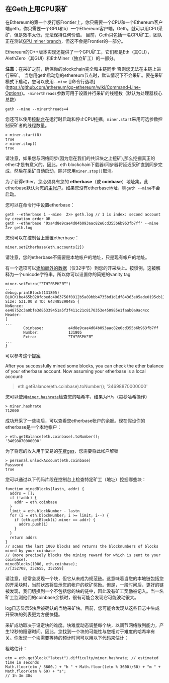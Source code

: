 ## 在Geth上用CPU采矿

在Ethereum的第一个发行版Frontier上，你只需要一个CPU和一个Ethereum客户端geth，你只需要一个GPU和b）一个Ethereum客户端，Geth。就可以用CPU采矿，但是效率太低，无法保持任何价值。
目前，Geth只包括一名CPU矿工，团队正在测试[GPU miner branch](https://github.com/ethereum/go-ethereum/tree/gpu_miner)，但这不会是Frontier的一部分。

Ethereum的C++版本实现还提供了一个GPU矿工，它们都是Eth（其CLI），AlethZero（其GUI）和EthMiner（独立矿工）的一部分。

**注意**：在采矿之前，确保你的blockchain完全和主链同步
否则您无法在主链上进行采矿。
当您用geth启动您的ethereum节点时，默认情况下不会采矿。要在采矿模式下启动，您可以使用`--mine` []命令行选项](https://github.com/ethereum/go-ethereum/wiki/Command-Line-Options)。`-minerthreads`参数可用于设置并行采矿的线程数（默认为处理器核心总数）

    geth --mine --minerthreads=4

您还可以使用[控制台](https://github.com/ethereum/go-ethereum/wiki/JavaScript-Console#adminminerstart)在运行时启动和停止CPU挖掘。`miner.start`采用可选参数控制采矿者的线程数量。

    > miner.start(8)
    true
    > miner.stop()
    true

请注意，如果您与网络同步(因为您在我们的共识块之上挖矿),那么挖掘真正的ether才是有意义的。因此，eth blockchain下载器/同步器将延迟采矿直到同步完成，然后在采矿自动启动，除非您用`miner.stop()`取消。

为了获得ether，您必须具有您的 **etherbase**（或 **coinbase**）地址集。此etherbase默认为您的[主帐户](https://github.com/ethereum/go-ethereum/wiki/Managing-your-accounts)。如果您没有etherbase地址，则`geth --mine`不会启动。

您可以在命令行中设置etherbase：

    geth --etherbase 1 --mine  2>> geth.log // 1 is index: second account by creation order OR
    geth --etherbase '0xa4d8e9cae4d04b093aac82e6cd355b6b963fb7ff' --mine 2>> geth.log

您也可以在控制台上重置etherbase：

    miner.setEtherbase(eth.accounts[2])

请注意，您的etherbase不需要是本地帐户的地址，只是现有帐户的地址。

有一个选项可以[添加额外的数据](https://github.com/ethereum/go-ethereum/wiki/JavaScript-Console#adminminersetextra)（仅32字节）到您的开采块上。按惯例，这被解释为一个unicode字符串，所以你可以设置你的简短的vanity tag

    miner.setExtra("ΞTHΞЯSPHΞЯΞ")
    ...
    debug.printBlock(131805)
    BLOCK(be465b020fdbedc4063756f0912b5a89bbb4735bd1d1df84363e05ade0195cb1): Size: 531.00 B TD: 643485290485 {
    NoNonce: ee48752c3a0bfe3d85339451a5f3f411c21c8170353e450985e1faab0a9ac4cc
    Header:
    [
    ...
            Coinbase:           a4d8e9cae4d04b093aac82e6cd355b6b963fb7ff
            Number:             131805
            Extra:              ΞTHΞЯSPHΞЯΞ
    ...
    }

可以参考这个[提案](https://github.com/ethereum/wiki/wiki/Extra-Data)

After you successfully mined some blocks, you can check the ether balance of your etherbase account. Now assuming your etherbase is a local account:
> eth.getBalance(eth.coinbase).toNumber();
'34698870000000'

您可以使用[`miner.hashrate`](https://github.com/ethereum/go-ethereum/wiki/JavaScript-Console#adminminerhashrate)检查您的哈希率，结果为H/s（每秒哈希操作）

    > miner.hashrate
    712000

成功开采了一些块后，可以查看您etherbase帐户的余额。现在假设你的etherbase是一个本地帐户：

    > eth.getBalance(eth.coinbase).toNumber();
    '34698870000000'


为了将您的收入用于交易的[花费gas](https://github.com/ethereum/go-ethereum/wiki/Contracts-and-Transactions)，您需要将此帐户解锁

    > personal.unlockAccount(eth.coinbase)
    Password
    true

您可以通过以下代码片段在控制台上检查特定矿工（地址）挖掘哪些块：

    function minedBlocks(lastn, addr) {
      addrs = [];
      if (!addr) {
        addr = eth.coinbase
      }
      limit = eth.blockNumber - lastn
      for (i = eth.blockNumber; i >= limit; i--) {
        if (eth.getBlock(i).miner == addr) {
          addrs.push(i)
        }
      }
      return addrs
    }
    // scans the last 1000 blocks and returns the blocknumbers of blocks mined by your coinbase
    // (more precisely blocks the mining reward for which is sent to your coinbase).   
    minedBlocks(1000, eth.coinbase);
    //[352708, 352655, 352559]

请注意，经常会发现一个块，但它从未成为规范链。这意味着当您的本地链包括您的开采块时，当前状态将显示您的帐户的挖矿奖励。但是，一段时间后，更好的链被发现，我们切换到一个不包括您的块的链中，因此没有矿工奖励被记入。当一名矿工监测他们的coinbase余额时，很有可能会发现它可能波动很大。

log日志显示5块后被确认的当地采矿块。目前，您可能会发现从这些日志中生成开采块的列表更为方便快捷。

采矿成功取决于设定块的难度。块难度动态调整每个块，以调节网络散列能力，产生12秒的阻塞时间。因此，您找到一个块的可能性与您相对于难度的哈希率有关。你发现一个块需要等待的预计时间可以用以下代码来估计：

粗略估计：

    etm = eth.getBlock("latest").difficulty/miner.hashrate; // estimated time in seconds
    Math.floor(etm / 3600.) + "h " + Math.floor((etm % 3600)/60) + "m " +  Math.floor(etm % 60) + "s";
    // 1h 3m 30s
